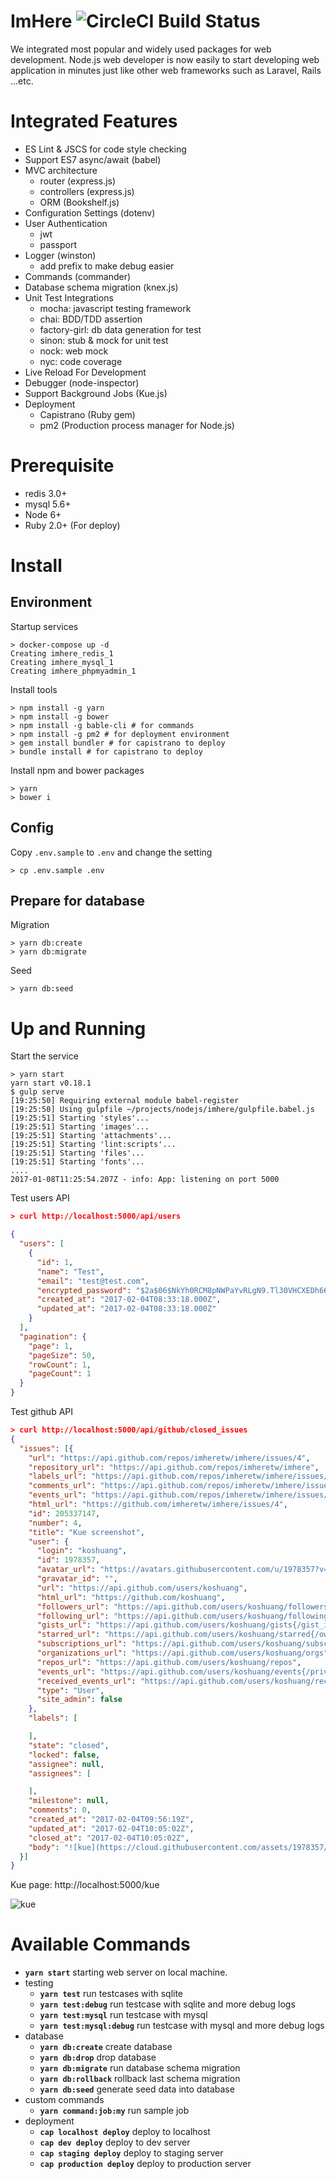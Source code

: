 # ImHere ![CircleCI Build Status](https://circleci.com/gh/imheretw/imhere.svg?style=shield&circle-token=86e04f476d21b9b2164053879588dc4e676fc520)

We integrated most popular and widely used packages for web development.
Node.js web developer is now easily to start developing web application in minutes just like other web frameworks such as Laravel, Rails ...etc.

# Integrated Features

* ES Lint & JSCS for code style checking
* Support ES7 async/await (babel)
* MVC architecture
  * router (express.js)
  * controllers (express.js)
  * ORM (Bookshelf.js)
* Configuration Settings (dotenv)
* User Authentication
  * jwt
  * passport
* Logger (winston)
  * add prefix to make debug easier
* Commands (commander)
* Database schema migration (knex.js)
* Unit Test Integrations
  * mocha: javascript testing framework
  * chai: BDD/TDD assertion
  * factory-girl: db data generation for test
  * sinon: stub & mock for unit test
  * nock: web mock
  * nyc: code coverage
* Live Reload For Development
* Debugger (node-inspector)
* Support Background Jobs (Kue.js)
* Deployment
  * Capistrano (Ruby gem)
  * pm2 (Production process manager for Node.js)

# Prerequisite
  - redis 3.0+
  - mysql 5.6+
  - Node 6+
  - Ruby 2.0+ (For deploy)

# Install

## Environment

Startup services
```shell
> docker-compose up -d
Creating imhere_redis_1
Creating imhere_mysql_1
Creating imhere_phpmyadmin_1
```

Install tools
```shell
> npm install -g yarn
> npm install -g bower
> npm install -g bable-cli # for commands
> npm install -g pm2 # for deployment environment
> gem install bundler # for capistrano to deploy
> bundle install # for capistrano to deploy
```

Install npm and bower packages
```
> yarn
> bower i
```

## Config

Copy `.env.sample` to `.env` and change the setting
```shell
> cp .env.sample .env
```

## Prepare for database

Migration
```shell
> yarn db:create
> yarn db:migrate
```

Seed
```shell
> yarn db:seed
```

# Up and Running

Start the service
```
> yarn start
yarn start v0.18.1
$ gulp serve
[19:25:50] Requiring external module babel-register
[19:25:50] Using gulpfile ~/projects/nodejs/imhere/gulpfile.babel.js
[19:25:51] Starting 'styles'...
[19:25:51] Starting 'images'...
[19:25:51] Starting 'attachments'...
[19:25:51] Starting 'lint:scripts'...
[19:25:51] Starting 'files'...
[19:25:51] Starting 'fonts'...
....
2017-01-08T11:25:54.207Z - info: App: listening on port 5000
```

Test users API
```json
> curl http://localhost:5000/api/users

{
  "users": [
    {
      "id": 1,
      "name": "Test",
      "email": "test@test.com",
      "encrypted_password": "$2a$06$NkYh0RCM8pNWPaYvRLgN9.Tl30VHCXEDh66RKnuDJNBV0RLQSypWa",
      "created_at": "2017-02-04T08:33:18.000Z",
      "updated_at": "2017-02-04T08:33:18.000Z"
    }
  ],
  "pagination": {
    "page": 1,
    "pageSize": 50,
    "rowCount": 1,
    "pageCount": 1
  }
}
```

Test github API
```json
> curl http://localhost:5000/api/github/closed_issues
{
  "issues": [{
    "url": "https://api.github.com/repos/imheretw/imhere/issues/4",
    "repository_url": "https://api.github.com/repos/imheretw/imhere",
    "labels_url": "https://api.github.com/repos/imheretw/imhere/issues/4/labels{/name}",
    "comments_url": "https://api.github.com/repos/imheretw/imhere/issues/4/comments",
    "events_url": "https://api.github.com/repos/imheretw/imhere/issues/4/events",
    "html_url": "https://github.com/imheretw/imhere/issues/4",
    "id": 205337147,
    "number": 4,
    "title": "Kue screenshot",
    "user": {
      "login": "koshuang",
      "id": 1978357,
      "avatar_url": "https://avatars.githubusercontent.com/u/1978357?v=3",
      "gravatar_id": "",
      "url": "https://api.github.com/users/koshuang",
      "html_url": "https://github.com/koshuang",
      "followers_url": "https://api.github.com/users/koshuang/followers",
      "following_url": "https://api.github.com/users/koshuang/following{/other_user}",
      "gists_url": "https://api.github.com/users/koshuang/gists{/gist_id}",
      "starred_url": "https://api.github.com/users/koshuang/starred{/owner}{/repo}",
      "subscriptions_url": "https://api.github.com/users/koshuang/subscriptions",
      "organizations_url": "https://api.github.com/users/koshuang/orgs",
      "repos_url": "https://api.github.com/users/koshuang/repos",
      "events_url": "https://api.github.com/users/koshuang/events{/privacy}",
      "received_events_url": "https://api.github.com/users/koshuang/received_events",
      "type": "User",
      "site_admin": false
    },
    "labels": [

    ],
    "state": "closed",
    "locked": false,
    "assignee": null,
    "assignees": [

    ],
    "milestone": null,
    "comments": 0,
    "created_at": "2017-02-04T09:56:19Z",
    "updated_at": "2017-02-04T10:05:02Z",
    "closed_at": "2017-02-04T10:05:02Z",
    "body": "![kue](https://cloud.githubusercontent.com/assets/1978357/22617555/34ee1780-eb03-11e6-998d-01557f517763.png)\r\n"
  }]
}
```

Kue page: http://localhost:5000/kue

![kue](https://cloud.githubusercontent.com/assets/1978357/22617555/34ee1780-eb03-11e6-998d-01557f517763.png)

# Available Commands
* **`yarn start`** starting web server on local machine.
* testing
  * **`yarn test`** run testcases with sqlite
  * **`yarn test:debug`** run testcase with sqlite and more debug logs
  * **`yarn test:mysql`** run testcase with mysql
  * **`yarn test:mysql:debug`** run testcase with mysql and more debug logs
* database
  * **`yarn db:create`** create database
  * **`yarn db:drop`** drop database
  * **`yarn db:migrate`** run database schema migration
  * **`yarn db:rollback`** rollback last schema migration
  * **`yarn db:seed`** generate seed data into database
* custom commands
  * **`yarn command:job:my`** run sample job
* deployment
  * **`cap localhost deploy`** deploy to localhost
  * **`cap dev deploy`** deploy to dev server
  * **`cap staging deploy`** deploy to staging server
  * **`cap production deploy`** deploy to production server
